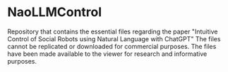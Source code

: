 # NaoLLMControl
Repository that contains the essential files regarding the paper "Intuitive Control of Social Robots using Natural Language with ChatGPT"
The files cannot be replicated or downloaded for commercial purposes.
The files have been made available to the viewer for research and informative purposes.

